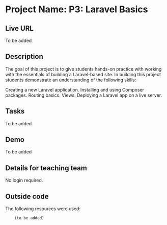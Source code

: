 # Project Name: P3: Laravel Basics

## Live URL
To be added

## Description
The goal of this project is to give students hands-on practice with working with the essentials of building a Laravel-based site. In building this project students demonstrate an understanding of the following skills:

Creating a new Laravel application.
Installing and using Composer packages.
Routing basics.
Views.
Deploying a Laravel app on a live server.

## Tasks
To be added

## Demo
To be added

## Details for teaching team
No login required.

## Outside code
The following resources were used:

		(to be added)
